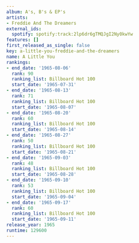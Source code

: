 ```yaml
---
album: A's, B's & EP's
artists:
- Freddie And The Dreamers
external_ids:
  spotify: spotify:track:2lp6dr6gTMQJgI2Ny0kwYw
features: []
first_released_as_single: false
key: a-little-you-freddie-and-the-dreamers
name: A Little You
rankings:
- end_date: '1965-08-06'
  rank: 90
  ranking_list: Billboard Hot 100
  start_date: '1965-07-31'
- end_date: '1965-08-13'
  rank: 71
  ranking_list: Billboard Hot 100
  start_date: '1965-08-07'
- end_date: '1965-08-20'
  rank: 60
  ranking_list: Billboard Hot 100
  start_date: '1965-08-14'
- end_date: '1965-08-27'
  rank: 50
  ranking_list: Billboard Hot 100
  start_date: '1965-08-21'
- end_date: '1965-09-03'
  rank: 48
  ranking_list: Billboard Hot 100
  start_date: '1965-08-28'
- end_date: '1965-09-10'
  rank: 53
  ranking_list: Billboard Hot 100
  start_date: '1965-09-04'
- end_date: '1965-09-17'
  rank: 60
  ranking_list: Billboard Hot 100
  start_date: '1965-09-11'
release_year: 1965
runtime: 129600
---
```


